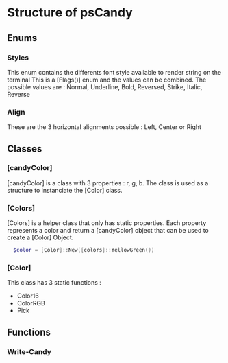 # Structure of psCandy

## Enums

### Styles

This enum contains the differents font style available to render string on the terminal
This is a [Flags()] enum and the values can be combined.
The possible values are :
Normal, Underline, Bold, Reversed, Strike, Italic, Reverse

### Align

These are the 3 horizontal alignments possible :
Left, Center or Right

## Classes

### [candyColor]

[candyColor] is a class with 3 properties : r, g, b.
The class is used as a structure to instanciate the [Color] class.

### [Colors]

[Colors] is a helper class that only has static properties.
Each property represents a color and return a [candyColor] object that can be used to create a [Color] Object.

``` powershell
  $color = [Color]::New([colors]::YellowGreen())
```

### [Color]
This class has 3 static functions :
- Color16
- ColorRGB
- Pick

## Functions

### Write-Candy
